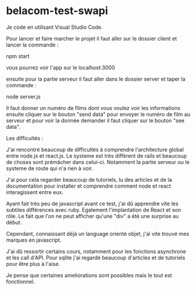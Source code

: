 # belacom-test-swapi
Je code en utilisant Visual Studio Code.

Pour lancer et faire marcher le projet il faut aller sur le dossier client et lancer la commande :

npm start

vous pourrez voir l'app sur le localhost:3000

ensuite pour la partie serveur il faut aller dans le dossier server et taper la commande :

node server.js

Il faut donner un numéro de films dont vous voulez voir les informations ensuite cliquer sur le bouton "send data" pour envoyer le numéro de film au serveur et pour voir la donnée demander il faut cliquer sur le bouton "see data".

Les difficultés :

J'ai rencontré beaucoup de difficultés à comprendre l'architecture global entre node.js et react.js. Le systeme est très différent de rails et beaucoup de choses sont prémâcher dans celui-ci. Notamment la partie serveur ou le systeme de route qui n'a rien à voir.

J'ai pour cela regarder beaucoup de tutoriels, lu des articles et de la documentation pour installer et comprendre comment node et react interagissent entre eux.

Ayant fait très peu de javascript avant ce test, j'ai dû apprendre vite les subtiles différences avec ruby. Egalement l'implantation de React et son rôle. Le fait que l'on ne peut afficher qu'une "div" a été une surprise au début.

Cependant, connaissant déjà un language orienté objet, j'ai vite trouvé mes marques en javascript.

J'ai dû ressortir certains cours, notamment pour les fonctions asynchrone et les call d'API. Pour sqlite j'ai regardé beaucoup d'articles et de tutoriels pour être plus à l'aise.

Je pense que certaines ameliorations sont possibles mais le tout est fonctionnel.
